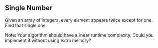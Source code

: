 Single Number 
---

Given an array of integers, every element appears twice except for one. Find that single one.


Note:
Your algorithm should have a linear runtime complexity. Could you implement it without using extra memory?


